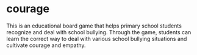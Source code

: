 # courage
This is an educational board game that helps primary school students recognize and deal with school bullying. Through the game, students can learn the correct way to deal with various school bullying situations and cultivate courage and empathy.
